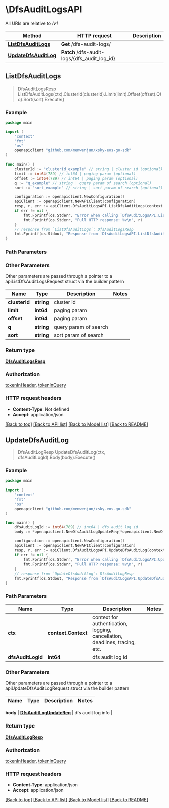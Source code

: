 # \DfsAuditLogsAPI

All URIs are relative to */v1*

Method | HTTP request | Description
------------- | ------------- | -------------
[**ListDfsAuditLogs**](DfsAuditLogsAPI.md#ListDfsAuditLogs) | **Get** /dfs-audit-logs/ | 
[**UpdateDfsAuditLog**](DfsAuditLogsAPI.md#UpdateDfsAuditLog) | **Patch** /dfs-audit-logs/{dfs_audit_log_id} | 



## ListDfsAuditLogs

> DfsAuditLogsResp ListDfsAuditLogs(ctx).ClusterId(clusterId).Limit(limit).Offset(offset).Q(q).Sort(sort).Execute()





### Example

```go
package main

import (
	"context"
	"fmt"
	"os"
	openapiclient "github.com/menwenjun/xsky-eos-go-sdk"
)

func main() {
	clusterId := "clusterId_example" // string | cluster id (optional)
	limit := int64(789) // int64 | paging param (optional)
	offset := int64(789) // int64 | paging param (optional)
	q := "q_example" // string | query param of search (optional)
	sort := "sort_example" // string | sort param of search (optional)

	configuration := openapiclient.NewConfiguration()
	apiClient := openapiclient.NewAPIClient(configuration)
	resp, r, err := apiClient.DfsAuditLogsAPI.ListDfsAuditLogs(context.Background()).ClusterId(clusterId).Limit(limit).Offset(offset).Q(q).Sort(sort).Execute()
	if err != nil {
		fmt.Fprintf(os.Stderr, "Error when calling `DfsAuditLogsAPI.ListDfsAuditLogs``: %v\n", err)
		fmt.Fprintf(os.Stderr, "Full HTTP response: %v\n", r)
	}
	// response from `ListDfsAuditLogs`: DfsAuditLogsResp
	fmt.Fprintf(os.Stdout, "Response from `DfsAuditLogsAPI.ListDfsAuditLogs`: %v\n", resp)
}
```

### Path Parameters



### Other Parameters

Other parameters are passed through a pointer to a apiListDfsAuditLogsRequest struct via the builder pattern


Name | Type | Description  | Notes
------------- | ------------- | ------------- | -------------
 **clusterId** | **string** | cluster id | 
 **limit** | **int64** | paging param | 
 **offset** | **int64** | paging param | 
 **q** | **string** | query param of search | 
 **sort** | **string** | sort param of search | 

### Return type

[**DfsAuditLogsResp**](DfsAuditLogsResp.md)

### Authorization

[tokenInHeader](../README.md#tokenInHeader), [tokenInQuery](../README.md#tokenInQuery)

### HTTP request headers

- **Content-Type**: Not defined
- **Accept**: application/json

[[Back to top]](#) [[Back to API list]](../README.md#documentation-for-api-endpoints)
[[Back to Model list]](../README.md#documentation-for-models)
[[Back to README]](../README.md)


## UpdateDfsAuditLog

> DfsAuditLogResp UpdateDfsAuditLog(ctx, dfsAuditLogId).Body(body).Execute()





### Example

```go
package main

import (
	"context"
	"fmt"
	"os"
	openapiclient "github.com/menwenjun/xsky-eos-go-sdk"
)

func main() {
	dfsAuditLogId := int64(789) // int64 | dfs audit log id
	body := *openapiclient.NewDfsAuditLogUpdateReq(*openapiclient.NewDfsAuditLogUpdateReqAuditLog(int64(123))) // DfsAuditLogUpdateReq | dfs audit log info

	configuration := openapiclient.NewConfiguration()
	apiClient := openapiclient.NewAPIClient(configuration)
	resp, r, err := apiClient.DfsAuditLogsAPI.UpdateDfsAuditLog(context.Background(), dfsAuditLogId).Body(body).Execute()
	if err != nil {
		fmt.Fprintf(os.Stderr, "Error when calling `DfsAuditLogsAPI.UpdateDfsAuditLog``: %v\n", err)
		fmt.Fprintf(os.Stderr, "Full HTTP response: %v\n", r)
	}
	// response from `UpdateDfsAuditLog`: DfsAuditLogResp
	fmt.Fprintf(os.Stdout, "Response from `DfsAuditLogsAPI.UpdateDfsAuditLog`: %v\n", resp)
}
```

### Path Parameters


Name | Type | Description  | Notes
------------- | ------------- | ------------- | -------------
**ctx** | **context.Context** | context for authentication, logging, cancellation, deadlines, tracing, etc.
**dfsAuditLogId** | **int64** | dfs audit log id | 

### Other Parameters

Other parameters are passed through a pointer to a apiUpdateDfsAuditLogRequest struct via the builder pattern


Name | Type | Description  | Notes
------------- | ------------- | ------------- | -------------

 **body** | [**DfsAuditLogUpdateReq**](DfsAuditLogUpdateReq.md) | dfs audit log info | 

### Return type

[**DfsAuditLogResp**](DfsAuditLogResp.md)

### Authorization

[tokenInHeader](../README.md#tokenInHeader), [tokenInQuery](../README.md#tokenInQuery)

### HTTP request headers

- **Content-Type**: application/json
- **Accept**: application/json

[[Back to top]](#) [[Back to API list]](../README.md#documentation-for-api-endpoints)
[[Back to Model list]](../README.md#documentation-for-models)
[[Back to README]](../README.md)

